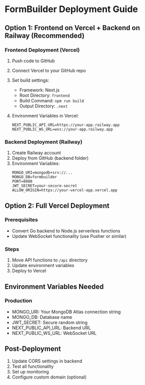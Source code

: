 # FormBuilder Deployment Guide

## Option 1: Frontend on Vercel + Backend on Railway (Recommended)

### Frontend Deployment (Vercel)
1. Push code to GitHub
2. Connect Vercel to your GitHub repo
3. Set build settings:
   - Framework: Next.js
   - Root Directory: `frontend`
   - Build Command: `npm run build`
   - Output Directory: `.next`

4. Environment Variables in Vercel:
   ```
   NEXT_PUBLIC_API_URL=https://your-app.railway.app
   NEXT_PUBLIC_WS_URL=wss://your-app.railway.app
   ```

### Backend Deployment (Railway)
1. Create Railway account
2. Deploy from GitHub (backend folder)
3. Environment Variables:
   ```
   MONGO_URI=mongodb+srv://...
   MONGO_DB=formbuilder
   PORT=8080
   JWT_SECRET=your-secure-secret
   ALLOW_ORIGIN=https://your-vercel-app.vercel.app
   ```

## Option 2: Full Vercel Deployment

### Prerequisites
- Convert Go backend to Node.js serverless functions
- Update WebSocket functionality (use Pusher or similar)

### Steps
1. Move API functions to `/api` directory
2. Update environment variables
3. Deploy to Vercel

## Environment Variables Needed

### Production
- MONGO_URI: Your MongoDB Atlas connection string
- MONGO_DB: Database name
- JWT_SECRET: Secure random string
- NEXT_PUBLIC_API_URL: Backend URL
- NEXT_PUBLIC_WS_URL: WebSocket URL

## Post-Deployment
1. Update CORS settings in backend
2. Test all functionality
3. Set up monitoring
4. Configure custom domain (optional)

